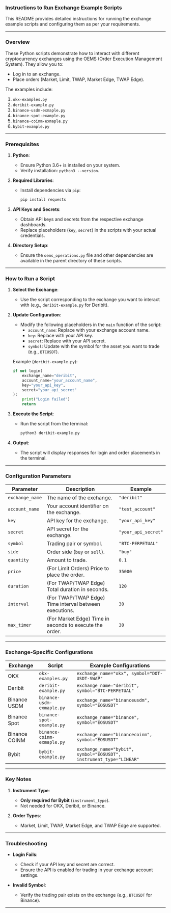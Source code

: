 ###  Instructions to Run Exchange Example Scripts

This README provides detailed instructions for running the exchange example scripts and configuring them as per your requirements.

---

### **Overview**

These Python scripts demonstrate how to interact with different cryptocurrency exchanges using the OEMS (Order Execution Management System). They allow you to:
- Log in to an exchange.
- Place orders (Market, Limit, TWAP, Market Edge, TWAP Edge).

The examples include:
1. `okx-examples.py`
2. `deribit-example.py`
3. `binance-usdm-exmaple.py`
4. `binance-spot-example.py`
5. `binance-coinm-exmaple.py`
6. `bybit-example.py`

---

### **Prerequisites**

1. **Python**:
   - Ensure Python 3.6+ is installed on your system.
   - Verify installation: `python3 --version`.

2. **Required Libraries**:
   - Install dependencies via `pip`:
     ```bash
     pip install requests
     ```

3. **API Keys and Secrets**:
   - Obtain API keys and secrets from the respective exchange dashboards.
   - Replace placeholders (`key`, `secret`) in the scripts with your actual credentials.

4. **Directory Setup**:
   - Ensure the `oems_operations.py` file and other dependencies are available in the parent directory of these scripts.

---

### **How to Run a Script**

1. **Select the Exchange**:
   - Use the script corresponding to the exchange you want to interact with (e.g., `deribit-example.py` for Deribit).

2. **Update Configuration**:
   - Modify the following placeholders in the `main` function of the script:
     - `account_name`: Replace with your exchange account name.
     - `key`: Replace with your API key.
     - `secret`: Replace with your API secret.
     - `symbol`: Update with the symbol for the asset you want to trade (e.g., `BTCUSDT`).

   Example (`deribit-example.py`):
   ```python
   if not login(
       exchange_name="deribit",
       account_name="your_account_name",
       key="your_api_key",
       secret="your_api_secret"
   ):
       print("Login failed")
       return
   ```

3. **Execute the Script**:
   - Run the script from the terminal:
     ```bash
     python3 deribit-example.py
     ```

4. **Output**:
   - The script will display responses for login and order placements in the terminal.

---

### **Configuration Parameters**

| **Parameter**      | **Description**                                                | **Example**       |
|---------------------|----------------------------------------------------------------|-------------------|
| `exchange_name`     | The name of the exchange.                                      | `"deribit"`       |
| `account_name`      | Your account identifier on the exchange.                      | `"test_account"`  |
| `key`               | API key for the exchange.                                     | `"your_api_key"`  |
| `secret`            | API secret for the exchange.                                  | `"your_api_secret"` |
| `symbol`            | Trading pair or symbol.                                       | `"BTC-PERPETUAL"` |
| `side`              | Order side (`buy` or `sell`).                                 | `"buy"`           |
| `quantity`          | Amount to trade.                                              | `0.1`             |
| `price`             | (For Limit Orders) Price to place the order.                  | `35000`           |
| `duration`          | (For TWAP/TWAP Edge) Total duration in seconds.               | `120`             |
| `interval`          | (For TWAP/TWAP Edge) Time interval between executions.        | `30`              |
| `max_timer`         | (For Market Edge) Time in seconds to execute the order.       | `30`              |

---

### **Exchange-Specific Configurations**

| **Exchange**       | **Script**                | **Example Configurations**                                    |
|---------------------|---------------------------|--------------------------------------------------------------|
| OKX                | `okx-examples.py`         | `exchange_name="okx", symbol="DOT-USDT-SWAP"`                |
| Deribit            | `deribit-example.py`      | `exchange_name="deribit", symbol="BTC-PERPETUAL"`            |
| Binance USDM       | `binance-usdm-exmaple.py` | `exchange_name="binanceusdm", symbol="EOSUSDT"`              |
| Binance Spot       | `binance-spot-example.py` | `exchange_name="binance", symbol="EOSUSDT"`                  |
| Binance COINM      | `binance-coinm-exmaple.py`| `exchange_name="binancecoinm", symbol="EOSUSDT"`             |
| Bybit              | `bybit-example.py`        | `exchange_name="bybit", symbol="EOSUSDT", instrument_type="LINEAR"` |

---

### **Key Notes**

1. **Instrument Type**:
   - **Only required for Bybit** (`instrument_type`).
   - Not needed for OKX, Deribit, or Binance.


2. **Order Types**:
   - Market, Limit, TWAP, Market Edge, and TWAP Edge are supported.

---

### **Troubleshooting**

- **Login Fails**:
  - Check if your API key and secret are correct.
  - Ensure the API is enabled for trading in your exchange account settings.


- **Invalid Symbol**:
  - Verify the trading pair exists on the exchange (e.g., `BTCUSDT` for Binance).

---

